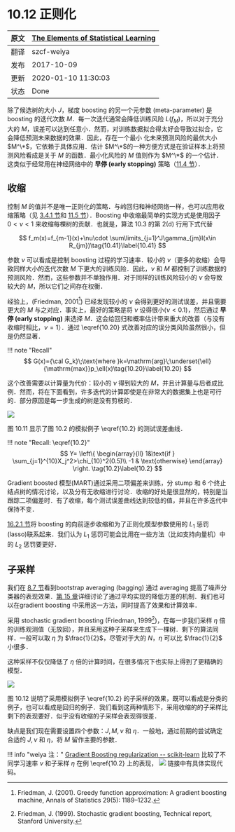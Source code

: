 # 10.12 正则化

| 原文   | [The Elements of Statistical Learning](https://web.stanford.edu/~hastie/ElemStatLearn/printings/ESLII_print12.pdf) |
| ---- | ---------------------------------------- |
| 翻译   | szcf-weiya                               |
| 发布 | 2017-10-09 |
| 更新   | 2020-01-10 11:30:03                               |
| 状态 | Done|

除了候选树的大小 $J$，梯度 boosting 的另一个元参数 (meta-parameter) 是 boosting 的迭代次数 $M$．每一次迭代通常会降低训练风险 $L(f_M)$，所以对于充分大的 $M$，误差可以达到任意小．然而，对训练数据拟合得太好会导致过拟合，它会降低预测未来数据的效果．因此，存在一个最小
化未来预测风险的最优大小 $M^\*$，它依赖于具体应用．估计 $M^\*$的一种方便方式是在验证样本上将预测风险看成是关于 $M$ 的函数．最小化风险的 $M$ 值则作为 $M^\*$ 的一个估计．这类似于经常用在神经网络中的 **早停 (early stopping)** 策略（[11.4 节](/11-Neural-Networks/11.4-Fitting-Neural-Networks/index.html)）．

## 收缩

控制 $M$ 的值并不是唯一正则化的策略．与岭回归和神经网络一样，也可以应用收缩策略（见 [3.4.1 节](/03-Linear-Methods-for-Regression/3.4-Shrinkage-Methods/index.html)和 [11.5 节](/11-Neural-Networks/11.5-Some-Issues-in-Training-Neural-Networks/index.html)）．Boosting 中收缩最简单的实现方式是使用因子 $0 < \nu < 1$ 来收缩每棵树的贡献．也就是，算法 10.3 的第 2(d) 行用下式代替

$$
f_m(x)=f_{m-1}(x)+\nu\cdot \sum\limits_{j=1}^J\gamma_{jm}I(x\in R_{jm})\tag{10.41}\label{10.41}
$$

参数 $\nu$ 可以看成是控制 boosting 过程的学习速率．较小的 $\nu$（更多的收缩）会导致同样大小的迭代次数 $M$ 下更大的训练风险．因此，$\nu$ 和 $M$ 都控制了训练数据的预测风险．然而，这些参数并不单独作用．对于同样的训练风险较小的 $\nu$ 会导致较大的 $M$，所以它们之间存在权衡．

经验上，(Friedman, 2001[^1]) 已经发现较小的 $\nu$ 会得到更好的测试误差，并且需要更大的 $M$ 与之对应．事实上，最好的策略是将 $\nu$ 设得很小($\nu < 0.1$)，然后通过 **早停 (early stopping)** 来选择 $M$．这会给回归和概率估计带来重大的改善（与没有收缩时相比，$\nu = 1$）．通过 \eqref{10.20} 式改善对应的误分类风险虽然很小，但是仍然显著．

!!! note "Recall"
    $$
    G(x)={\cal G_k}\;\text{where }k=\mathrm{arg}\;\underset{\ell}{\mathrm{max}}p_\ell(x)\tag{10.20}\label{10.20}
    $$

这个改善需要以计算量为代价：较小的 $\nu$ 得到较大的 $M$，并且计算量与后者成比例．然而，将在下面看到，许多迭代的计算即使是在非常大的数据集上也是可行的．部分原因是每一步生成的树是没有剪枝的．

![](../img/10/fig10.11.png)

图 10.11 显示了图 10.2 的模拟例子 \eqref{10.2} 的测试误差曲线．

!!! note "Recall: \eqref{10.2}"
    $$
    Y=
    \left\{
    \begin{array}{ll}
    1&\text{if } \sum_{j=1}^{10}X_j^2>\chi_{10}^2(0.5)\\
    -1 & \text{otherwise}
    \end{array}
    \right.
    \tag{10.2}\label{10.2}
    $$

Gradient boosted 模型(MART)通过采用二项偏差来训练，分 stump 和 6 个终止结点树的情况讨论，以及分有无收缩进行讨论．收缩的好处是很显然的，特别是当跟踪二项偏差时．有了收缩，每个测试误差曲线达到较低的值，并且在许多迭代中保持不变．

[16.2.1 节](/16-Ensemble-Learning/16.2-Boosting-and-Regularization-Paths/index.html)将 boosting 的向前逐步收缩和为了正则化模型参数使用的 $L_1$ 惩罚(lasso)联系起来．我们认为 $L_1$ 惩罚可能会比用在一些方法（比如支持向量机）中的 $L_2$ 惩罚要更好．


## 子采样

我们在 [8.7 节](/08-Model-Inference-and-Averaging/8.7-Bagging/index.html)看到bootstrap averaging (bagging) 通过 averaging 提高了噪声分类器的表现效果．[第 15 章](/15-Random-Forests/15.1-Introduction/index.html)详细讨论了通过平均实现的降低方差的机制．我们也可以在gradient boosting 中采用这一方法，同时提高了效果和计算效率．

采用 stochastic gradient boosting (Friedman, 1999[^2])，在每一步我们采样 $\eta$ 倍的训练观测值（无放回），并且采用这种子采样来生成下一棵树．剩下的算法同样．一般可以取 $\eta$ 为 $\frac{1}{2}$，尽管对于大的 $N$，$\eta$ 可以比 $\frac{1}{2}$ 小很多．

这种采样不仅仅降低了 $\eta$ 倍的计算时间，在很多情况下也实际上得到了更精确的模型．

![](../img/10/fig10.12.png)

图 10.12 说明了采用模拟例子 \eqref{10.2} 的子采样的效果，既可以看成是分类的例子，也可以看成是回归的例子．我们看到这两种情形下，采用收缩的的子采样比剩下的表现要好．似乎没有收缩的子采样会表现得很差．

缺点是我们现在需要设置四个参数：$J,M,\nu$ 和 $\eta$．一般地，通过前期的尝试确定合适的 $J,\nu$ 和 $\eta$，将 $M$ 留作主要的参数．

!!! info "weiya 注："
    [Gradient Boosting regularization -- scikit-learn](https://scikit-learn.org/stable/auto_examples/ensemble/plot_gradient_boosting_regularization.html) 比较了不同学习速率 $\nu$ 和子采样 $\eta$ 在例 \eqref{10.2} 上的表现，
    ![](../img/10/hastie-10-2.svg)
    链接中有具体实现代码。
    

[^1]: Friedman, J. (2001). Greedy function approximation: A gradient boosting machine, Annals of Statistics 29(5): 1189–1232.
[^2]: Friedman, J. (1999). Stochastic gradient boosting, Technical report, Stanford University.
